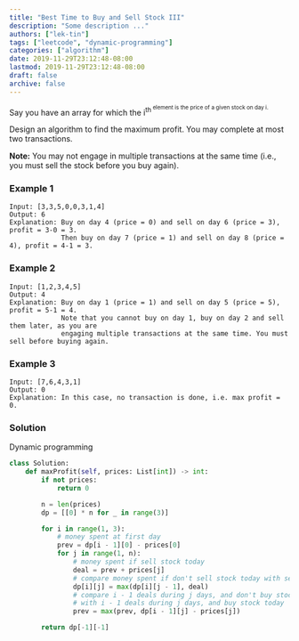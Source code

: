 ```yaml
---
title: "Best Time to Buy and Sell Stock III"
description: "Some description ..."
authors: ["lek-tin"]
tags: ["leetcode", "dynamic-programming"]
categories: ["algorithm"]
date: 2019-11-29T23:12:48-08:00
lastmod: 2019-11-29T23:12:48-08:00
draft: false
archive: false
---
```

Say you have an array for which the i<sup>th<sup> element is the price of a given stock on day i.

Design an algorithm to find the maximum profit. You may complete at most two transactions.

**Note:** You may not engage in multiple transactions at the same time (i.e., you must sell the stock before you buy again).

### Example 1
```
Input: [3,3,5,0,0,3,1,4]
Output: 6
Explanation: Buy on day 4 (price = 0) and sell on day 6 (price = 3), profit = 3-0 = 3.
             Then buy on day 7 (price = 1) and sell on day 8 (price = 4), profit = 4-1 = 3.
```

### Example 2
```
Input: [1,2,3,4,5]
Output: 4
Explanation: Buy on day 1 (price = 1) and sell on day 5 (price = 5), profit = 5-1 = 4.
             Note that you cannot buy on day 1, buy on day 2 and sell them later, as you are
             engaging multiple transactions at the same time. You must sell before buying again.
```

### Example 3
```
Input: [7,6,4,3,1]
Output: 0
Explanation: In this case, no transaction is done, i.e. max profit = 0.
```

### Solution
Dynamic programming
```python
class Solution:
    def maxProfit(self, prices: List[int]) -> int:
        if not prices:
            return 0

        n = len(prices)
        dp = [[0] * n for _ in range(3)]

        for i in range(1, 3):
            # money spent at first day
            prev = dp[i - 1][0] - prices[0]
            for j in range(1, n):
                # money spent if sell stock today
                deal = prev + prices[j]
                # compare money spent if don't sell stock today with sell stock today
                dp[i][j] = max(dp[i][j - 1], deal)
                # compare i - 1 deals during j days, and don't buy stock today
                # with i - 1 deals during j days, and buy stock today
                prev = max(prev, dp[i - 1][j] - prices[j])

        return dp[-1][-1]
```